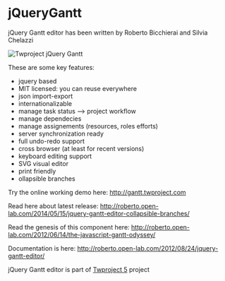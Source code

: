 jQueryGantt
===========
jQuery Gantt editor has been written by Roberto Bicchierai and Silvia Chelazzi

<img src="https://rbicchierai.files.wordpress.com/2014/04/image_thumb6.png?w=596" alt="Twproject jQuery Gantt" border="0" />

These are some key features:
* jquery based
* MIT licensed: you can reuse everywhere
* json import-export
* internationalizable
* manage task status –> project workflow
* manage dependecies
* manage assignements (resources, roles efforts)
* server synchronization ready
* full undo-redo support
* cross browser (at least for recent versions)
* keyboard editing support
* SVG visual editor
* print friendly
* ollapsible branches

Try the online working demo here: http://gantt.twproject.com

Read here about latest release: http://roberto.open-lab.com/2014/05/15/jquery-gantt-editor-collapsible-branches/

Read the genesis of this component here: http://roberto.open-lab.com/2012/06/14/the-javascript-gantt-odyssey/

Documentation is here: http://roberto.open-lab.com/2012/08/24/jquery-gantt-editor/

jQuery Gantt editor is part of <a href="http://www.twproject.com">Twproject 5</a> project



